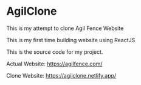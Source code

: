 # AgilClone

This is my attempt to clone Agil Fence Website

This is my first time building website using ReactJS

This is the source code for my project.

Actual Website: https://agilfence.com/

Clone Website: https://agilclone.netlify.app/
